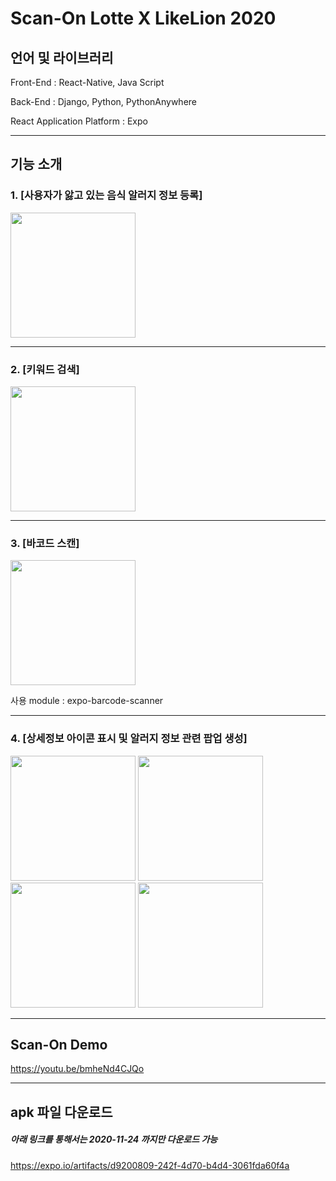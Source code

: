 # Scan-On Lotte X LikeLion 2020



## 언어 및 라이브러리


Front-End : React-Native, Java Script

Back-End : Django, Python, PythonAnywhere

React Application Platform : Expo


---

## 기능 소개

### 1. [사용자가 앓고 있는 음식 알러지 정보 등록]


<img src= "https://user-images.githubusercontent.com/26588989/97098908-a9ea3900-16c5-11eb-9550-fc59e109da7e.jpg" width=200 >

---
### 2. [키워드 검색]


<img src= "https://user-images.githubusercontent.com/26588989/97098910-af478380-16c5-11eb-9ec4-b86c6f76b9df.jpg" width=200 >

---
### 3. [바코드 스캔]


<img src= "https://user-images.githubusercontent.com/26588989/97098917-c4241700-16c5-11eb-88fb-d41522b3d78e.jpg" width=200 >

사용 module : expo-barcode-scanner

---

### 4. [상세정보 아이콘 표시 및 알러지 정보 관련 팝업 생성]

<div>
<img src= "https://user-images.githubusercontent.com/26588989/97098919-daca6e00-16c5-11eb-8752-caca73298d95.jpg" width=200 >
<img src= "https://user-images.githubusercontent.com/26588989/97098927-f2a1f200-16c5-11eb-81a0-f6756340ef00.jpg" width=200 >
<img src= "https://user-images.githubusercontent.com/26588989/97098922-e6b63000-16c5-11eb-85ce-770d385cd779.jpg" width=200 >
<img src= "https://user-images.githubusercontent.com/26588989/97098924-e9b12080-16c5-11eb-993f-4f2c4cc8a3b9.jpg" width=200 >
</div>


---
## Scan-On Demo

https://youtu.be/bmheNd4CJQo

---

## apk 파일 다운로드

##### 아래 링크를 통해서는 2020-11-24 까지만 다운로드 가능

https://expo.io/artifacts/d9200809-242f-4d70-b4d4-3061fda60f4a
